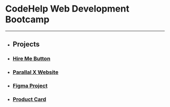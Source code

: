 # CodeHelp Web Development Bootcamp

---

- ## Projects

- ### [Hire Me Button](https://github.com/AtulSinghAtul/codeHelpMainFolder/tree/main/classHomeWork/hire-me-button)
- ### [Parallal X Website](https://github.com/AtulSinghAtul/codeHelpParallalxWebsite)
- ### [Figma Project](https://github.com/AtulSinghAtul/codeHelpMainFolder/tree/main/classHomeWork/codeHelp-Figma-Assignment)
- ### [Product Card](https://github.com/AtulSinghAtul/codeHelpMainFolder/tree/main/classHomeWork/product%20card)



